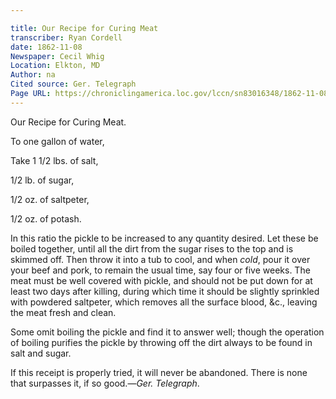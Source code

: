 ```yaml
---

title: Our Recipe for Curing Meat
transcriber: Ryan Cordell
date: 1862-11-08
Newspaper: Cecil Whig
Location: Elkton, MD
Author: na
Cited source: Ger. Telegraph
Page URL: https://chroniclingamerica.loc.gov/lccn/sn83016348/1862-11-08/ed-1/seq-1/
---
```


Our Recipe for Curing Meat.

To one gallon of water,

Take 1 1/2 lbs. of salt,

1/2 lb. of sugar,

1/2 oz. of saltpeter,

1/2 oz. of potash.

In this ratio the pickle to be increased to any quantity desired. Let these be boiled together, until all the dirt from the sugar rises to the top and is skimmed off. Then throw it into a tub to cool, and when _cold_, pour it over your beef and pork, to remain the usual time, say four or five weeks. The meat must be well covered with pickle, and should not be put down for at least two days after killing, during which time it should be slightly sprinkled with powdered saltpeter, which removes all the surface blood, &c., leaving the meat fresh and clean.

Some omit boiling the pickle and find it to answer well; though the operation of boiling purifies the pickle by throwing off the dirt always to be found in salt and sugar.

If this receipt is properly tried, it will never be abandoned. There is none that surpasses it, if so good.—_Ger. Telegraph_.